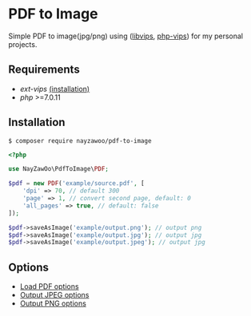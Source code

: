 # PDF to Image

Simple PDF to image(jpg/png) using ([libvips](https://github.com/libvips/libvips), [php-vips](https://github.com/libvips/php-vips)) for my personal projects.

## Requirements

- *ext-vips* [(installation)](https://github.com/libvips/php-vips-ext#installing)
- *php* >=7.0.11

## Installation

```
$ composer require nayzawoo/pdf-to-image
```

```php
<?php

use NayZawOo\PdfToImage\PDF;

$pdf = new PDF('example/source.pdf', [
    'dpi' => 70, // default 300
    'page' => 1, // convert second page, default: 0
    'all_pages' => true, // default: false
]);

$pdf->saveAsImage('example/output.png'); // output png
$pdf->saveAsImage('example/output.jpg'); // output jpg
$pdf->saveAsImage('example/output.jpeg'); // output jpg
```

## Options

- [Load PDF options](https://jcupitt.github.io/libvips/API/current/VipsForeignSave.html#vips-pdfload)
- [Output JPEG options](https://jcupitt.github.io/libvips/API/current/VipsForeignSave.html#vips-jpegsave)
- [Output PNG options](https://jcupitt.github.io/libvips/API/current/VipsForeignSave.html#vips-pngsave)
